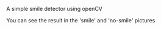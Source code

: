 A simple smile detector using openCV

You can see the result in the 'smile' and 'no-smile' pictures
